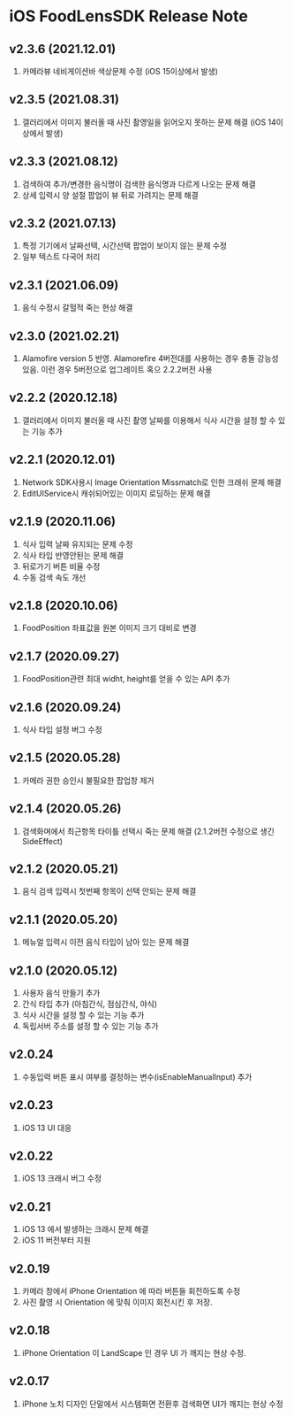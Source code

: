 # iOS FoodLensSDK Release Note
## v2.3.6 (2021.12.01)
1. 카메라뷰 네비게이션바 색상문제 수정 (iOS 15이상에서 발생)

## v2.3.5 (2021.08.31)
1. 갤러리에서 이미지 불러올 때 사진 촬영일을 읽어오지 못하는 문제 해결 (iOS 14이상에서 발생)

## v2.3.3 (2021.08.12)
1. 검색하여 추가/변경한 음식명이 검색한 음식명과 다르게 나오는 문제 해결
2. 상세 입력시 양 설절 팝업이 뷰 뒤로 가려지는 문제 해결

## v2.3.2 (2021.07.13)
1. 특정 기기에서 날짜선택, 시간선택 팝업이 보이지 않는 문제 수정
2. 일부 텍스트 다국어 처리

## v2.3.1 (2021.06.09)
1. 음식 수정시 갈헐적 죽는 현상 해결

## v2.3.0 (2021.02.21)
1. Alamofire version 5 반영. Alamorefire 4버전대를 사용하는 경우 충돌 강능성 있음. 이런 경우 5버전으로 업그레이트 혹으 2.2.2버전 사용

## v2.2.2 (2020.12.18)
1. 갤러리에서 이미지 불러올 때 사진 촬영 날짜를 이용해서 식사 시간을 설정 할 수 있는 기능 추가

## v2.2.1 (2020.12.01)
1. Network SDK사용시 Image Orientation Missmatch로 인한 크래쉬 문제 해결
2. EditUIService시 캐쉬되어있는 이미지 로딩하는 문제 해결

## v2.1.9 (2020.11.06)
1. 식사 입력 날짜 유지되는 문제 수정
2. 식사 타입 반영안된는 문제 해결
3. 뒤로가기 버튼 비율 수정
4. 수동 검색 속도 개선

## v2.1.8 (2020.10.06)
1. FoodPosition 좌표값을 원본 이미지 크기 대비로 변경

## v2.1.7 (2020.09.27)
1. FoodPosition관련 최대 widht, height를 얻을 수 있는 API 추가

## v2.1.6 (2020.09.24)
1. 식사 타입 설정 버그 수정

## v2.1.5 (2020.05.28)
1. 카메라 권한 승인시 불필요한 팝업창 제거

## v2.1.4 (2020.05.26)
1. 검색화며에서 최근항목 타이틀 선택시 죽는 문제 해결 (2.1.2버전 수정으로 생긴 SideEffect)

## v2.1.2 (2020.05.21)
1. 음식 검색 입력시 첫번째 항목이 선택 안되는 문제 해결

## v2.1.1 (2020.05.20)
1. 메뉴얼 입력시 이전 음식 타입이 남아 있는 문제 해결

## v2.1.0 (2020.05.12)
1. 사용자 음식 만들기 추가
2. 간식 타입 추가 (아침간식, 점심간식, 야식)
3. 식사 시간을 설정 할 수 있는 기능 추가
4. 독립서버 주소를 설정 할 수 있는 기능 추가

## v2.0.24
1. 수동입력 버튼 표시 여부를 결정하는 변수(isEnableManualInput) 추가  

## v2.0.23
1. iOS 13 UI 대응 

## v2.0.22
1. iOS 13 크래시 버그 수정

## v2.0.21
1. iOS 13 에서 발생하는 크래시 문제 해결 
2. iOS 11 버전부터 지원 

## v2.0.19
1. 카메라 창에서 iPhone Orientation 에 따라 버튼들 회전하도록 수정 
2. 사진 촬영 시 Orientation 에 맞춰 이미지 회전시킨 후 저장.

## v2.0.18
1. iPhone Orientation 이 LandScape 인 경우 UI 가 깨지는 현상 수정.

## v2.0.17
1. iPhone 노치 디자인 단말에서 시스템화면 전환후 검색화면 UI가 깨지는 현상 수정
